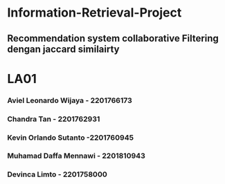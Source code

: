 # Information-Retrieval-Project
## Recommendation system collaborative Filtering dengan jaccard similairty 

# LA01
### Aviel Leonardo Wijaya - 2201766173 
### Chandra Tan - 2201762931
### Kevin Orlando Sutanto -2201760945 
### Muhamad Daffa Mennawi - 2201810943
### Devinca Limto - 2201758000
